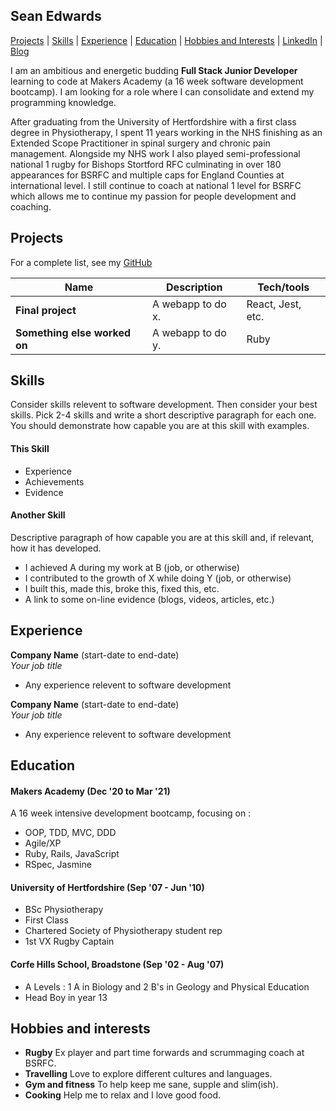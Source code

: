 ## Sean Edwards

[Projects](#projects) | [Skills](#skills) | [Experience](#experience) | [Education](#education) | [Hobbies and Interests](#hobbies-and-interests) | [LinkedIn](https://www.linkedin.com/in/sean-edwards-654a09195/) | [Blog]()

I am an ambitious and energetic budding **Full Stack Junior Developer** learning to code at Makers Academy (a 16 week software development bootcamp). I am looking for a role where I can consolidate and extend my programming knowledge.

After graduating from the University of Hertfordshire with a first class degree in Physiotherapy, I spent 11 years working in the NHS finishing as an Extended Scope Practitioner in spinal surgery and chronic pain management. Alongside my NHS work I also played semi-professional national 1 rugby for Bishops Stortford RFC culminating in over 180 appearances for BSRFC and multiple caps for England Counties at international level. I still continue to coach at national 1 level for BSRFC which allows me to continue my passion for people development and coaching.


## Projects

For a complete list, see my [GitHub](https://github.com/bear99a9)

| Name                         | Description       | Tech/tools        |
| ---------------------------- | ----------------- | ----------------- |
| **Final project**            | A webapp to do x. | React, Jest, etc. |
| **Something else worked on** | A webapp to do y. | Ruby              |

## Skills

Consider skills relevent to software development. Then consider your best skills. Pick 2-4 skills and write a short descriptive paragraph for each one. You should demonstrate how capable you are at this skill with examples.

#### This Skill

- Experience
- Achievements
- Evidence

#### Another Skill

Descriptive paragraph of how capable you are at this skill and, if relevant, how it has developed.

- I achieved A during my work at B (job, or otherwise)
- I contributed to the growth of X while doing Y (job, or otherwise)
- I built this, made this, broke this, fixed this, etc.
- A link to some on-line evidence (blogs, videos, articles, etc.)

## Experience

**Company Name** (start-date to end-date)  
_Your job title_

- Any experience relevent to software development

**Company Name** (start-date to end-date)  
_Your job title_

- Any experience relevent to software development

## Education

#### Makers Academy (Dec '20 to Mar '21)
A 16 week intensive development bootcamp, focusing on :
- OOP, TDD, MVC, DDD
- Agile/XP
- Ruby, Rails, JavaScript
- RSpec, Jasmine

#### University of Hertfordshire  (Sep '07 - Jun '10)
- BSc Physiotherapy
- First Class
- Chartered Society of Physiotherapy student rep
- 1st VX Rugby Captain

#### Corfe Hills School, Broadstone (Sep '02 - Aug '07)
- A Levels : 1 A in Biology and 2 B's in Geology and Physical Education
- Head Boy in year 13

## Hobbies and interests
- **Rugby** Ex player and part time forwards and scrummaging coach at BSRFC.
- **Travelling** Love to explore different cultures and languages.
- **Gym and fitness** To help keep me sane, supple and slim(ish).
- **Cooking** Help me to relax and I love good food.
